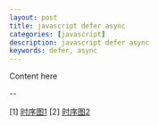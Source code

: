```yaml
---
layout: post
title: javascript defer async
categories: [javascript]
description: javascript defer async
keywords: defer, async
---
```


Content here

--

[1] [时序图1](https://www.cnblogs.com/jiasm/p/7683930.html)
[2] [时序图2](https://blog.csdn.net/qq_22672291/article/details/79650216)